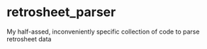 # retrosheet_parser
My half-assed, inconveniently specific collection of code to parse retrosheet data
